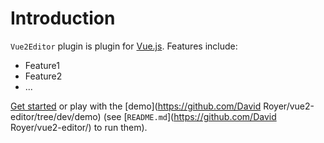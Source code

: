 # Introduction

`Vue2Editor` plugin is plugin for [Vue.js](http://vuejs.org).
Features include:

- Feature1
- Feature2
- ...

[Get started](./started/) or play with the [demo](https://github.com/David Royer/vue2-editor/tree/dev/demo) (see [`README.md`](https://github.com/David Royer/vue2-editor/) to run them).
